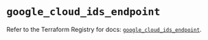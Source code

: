 # `google_cloud_ids_endpoint`

Refer to the Terraform Registry for docs: [`google_cloud_ids_endpoint`](https://registry.terraform.io/providers/hashicorp/google/6.22.0/docs/resources/cloud_ids_endpoint).
